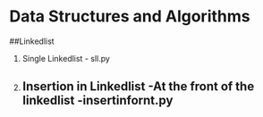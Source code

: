 # Data Structures and Algorithms

##Linkedlist
1. Single Linkedlist - sll.py
2. Insertion in Linkedlist
    -At the front of the linkedlist -insertinfornt.py
    -
